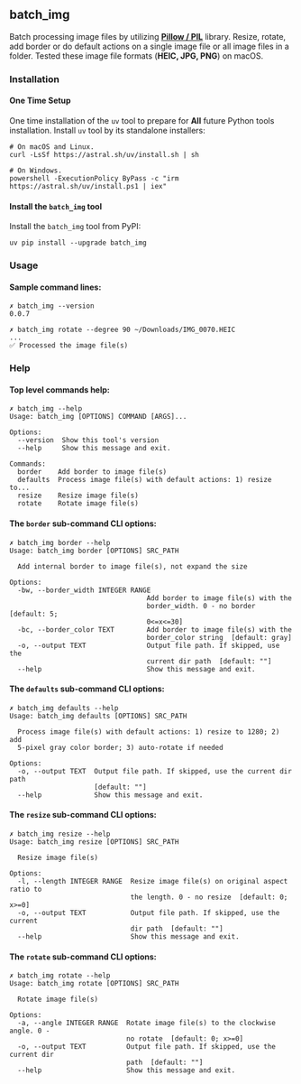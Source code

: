 ## batch_img

Batch processing image files by utilizing **[Pillow / PIL](https://github.com/python-pillow/Pillow)** library.
Resize, rotate, add border or do default actions on a single image file or all image files in a folder.
Tested these image file formats (**HEIC, JPG, PNG**) on macOS.

### Installation

#### One Time Setup

One time installation of the `uv` tool to prepare for **All** future Python tools installation.
Install `uv` tool by its standalone installers:

```
# On macOS and Linux.
curl -LsSf https://astral.sh/uv/install.sh | sh
```

```
# On Windows.
powershell -ExecutionPolicy ByPass -c "irm https://astral.sh/uv/install.ps1 | iex"
```

#### Install the `batch_img` tool

Install the `batch_img` tool from PyPI:

```
uv pip install --upgrade batch_img
```

### Usage

#### Sample command lines:

```
✗ batch_img --version
0.0.7

✗ batch_img rotate --degree 90 ~/Downloads/IMG_0070.HEIC
...
✅ Processed the image file(s)
```

### Help

#### Top level commands help:

```
✗ batch_img --help
Usage: batch_img [OPTIONS] COMMAND [ARGS]...

Options:
  --version  Show this tool's version
  --help     Show this message and exit.

Commands:
  border    Add border to image file(s)
  defaults  Process image file(s) with default actions: 1) resize to...
  resize    Resize image file(s)
  rotate    Rotate image file(s)
```

#### The `border` sub-command CLI options:

```
✗ batch_img border --help
Usage: batch_img border [OPTIONS] SRC_PATH

  Add internal border to image file(s), not expand the size

Options:
  -bw, --border_width INTEGER RANGE
                                  Add border to image file(s) with the
                                  border_width. 0 - no border  [default: 5;
                                  0<=x<=30]
  -bc, --border_color TEXT        Add border to image file(s) with the
                                  border_color string  [default: gray]
  -o, --output TEXT               Output file path. If skipped, use the
                                  current dir path  [default: ""]
  --help                          Show this message and exit.
```

#### The `defaults` sub-command CLI options:

```
✗ batch_img defaults --help
Usage: batch_img defaults [OPTIONS] SRC_PATH

  Process image file(s) with default actions: 1) resize to 1280; 2) add
  5-pixel gray color border; 3) auto-rotate if needed

Options:
  -o, --output TEXT  Output file path. If skipped, use the current dir path
                     [default: ""]
  --help             Show this message and exit.
```

#### The `resize` sub-command CLI options:

```
✗ batch_img resize --help
Usage: batch_img resize [OPTIONS] SRC_PATH

  Resize image file(s)

Options:
  -l, --length INTEGER RANGE  Resize image file(s) on original aspect ratio to
                              the length. 0 - no resize  [default: 0; x>=0]
  -o, --output TEXT           Output file path. If skipped, use the current
                              dir path  [default: ""]
  --help                      Show this message and exit.
```

#### The `rotate` sub-command CLI options:

```
✗ batch_img rotate --help
Usage: batch_img rotate [OPTIONS] SRC_PATH

  Rotate image file(s)

Options:
  -a, --angle INTEGER RANGE  Rotate image file(s) to the clockwise angle. 0 -
                             no rotate  [default: 0; x>=0]
  -o, --output TEXT          Output file path. If skipped, use the current dir
                             path  [default: ""]
  --help                     Show this message and exit.
```
